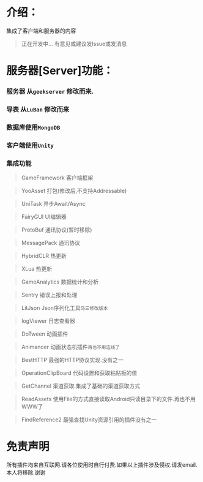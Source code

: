 
# 介绍：
集成了客户端和服务器的内容

> 正在开发中...
> 有意见或建议发Issue或发消息


# 服务器[Server]功能：

### 服务器  从`geekserver` 修改而来.

### 导表  从`LuBan` 修改而来

### 数据库使用`MongoDB`

### 客户端使用`Unity`

### 集成功能

> GameFramework 客户端框架

> YooAsset 打包(修改后,不支持Addressable)

> UniTask 异步Await/Async

> FairyGUI UI编辑器

> ProtoBuf 通讯协议(暂时移除)

> MessagePack 通讯协议

> HybridCLR  热更新

> XLua 热更新

> GameAnalytics 数据统计和分析

> Sentry 错误上报和处理

> LitJson Json序列化工具`马三修改版本`

> logViewer  日志查看器

> DoTween 动画插件

> Animancer 动画状态机插件`再也不用连线了`

> BestHTTP 最强的HTTP协议实现.没有之一

> OperationClipBoard 代码设置和获取粘贴板的值

> GetChannel 渠道获取.集成了基础的渠道获取方式

> ReadAssets 使用File的方式直接读取Android只读目录下的文件.再也不用WWW了

> FindReference2 最强查找Unity资源引用的插件没有之一


# 免责声明

所有插件均来自互联网.请各位使用时自行付费.如果以上插件涉及侵权.请发email.本人将移除.谢谢